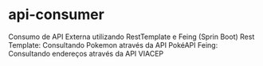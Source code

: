 # api-consumer
Consumo de API Externa utilizando RestTemplate e Feing (Sprin Boot)
Rest Template: Consultando Pokemon através da API PokéAPI
Feing: Consultando endereços através da API VIACEP
